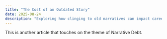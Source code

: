 ```yaml
---
title: "The Cost of an Outdated Story"
date: 2025-08-24
description: "Exploring how clinging to old narratives can impact career choices and personal growth, another manifestation of Narrative Debt."
---
```


This is another article that touches on the theme of Narrative Debt.